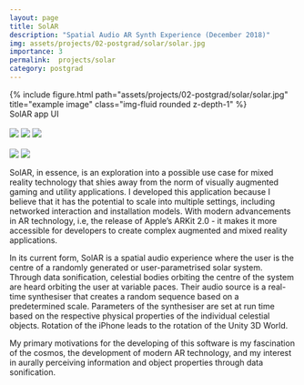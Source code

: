 ```yaml
---
layout: page
title: SolAR
description: "Spatial Audio AR Synth Experience (December 2018)"
img: assets/projects/02-postgrad/solar/solar.jpg
importance: 3
permalink:  projects/solar
category: postgrad
---
```



<div class="row">
    <div class="col-sm mt-1 mt-md-0">
        {% include figure.html path="assets/projects/02-postgrad/solar/solar.jpg" title="example image" class="img-fluid rounded z-depth-1" %}
    </div>
</div>
<div class="caption">
    SolAR app UI
    <br>
    <br>
    <a href="https://www.apple.com/iphone/"><img src="https://img.shields.io/badge/Platform-iPhone-yellow?style=flat-square&logo=apple"></a>
    <a href="https://developer.apple.com/xcode/"><img src="https://img.shields.io/badge/Environment-Swift%20&%20LibPd-orange?style=flat-square&logo=swift&logoColor=white"></a>
    <a href="https://github.com/sambilbow/solar/"><img src="https://img.shields.io/badge/Code-GitHub-blue?style=flat-square&logo=github&logoColor=white"></a>
    <br>
    <br>
    <a href="https://www.sussex.ac.uk/study/modules/postgraduate/2021/828W3A-sonic-media-practice"><img src="https://img.shields.io/badge/Module-Sonic Media Practice-red?style=flat-square&logo=todoist&logoColor=white"></a>
    <a href="../assets/projects/02-postgrad/solar/essay.pdf"><img src="https://img.shields.io/badge/Coursework-Essay-green?style=flat-square&logo=readthedocs&logoColor=white"></a>
</div>

 SolAR, in essence, is an exploration into a possible use case for mixed reality technology that shies away from the norm of visually augmented gaming and utility applications. I developed this application because I believe that it has the potential to scale into multiple settings, including networked interaction and installation models. With modern advancements in AR technology, i.e, the release of Apple’s ARKit 2.0 - it makes it more accessible for developers to create complex augmented and mixed reality applications.

In its current form, SolAR is a spatial audio experience where the user is the centre of a randomly generated or user-parametrised solar system. Through data sonification, celestial bodies orbiting the centre of the system are heard orbiting the user at variable paces. Their audio source is a real-time synthesiser that creates a random sequence based on a predetermined scale. Parameters of the synthesiser are set at run time based on the respective physical properties of the individual celestial objects. Rotation of the iPhone leads to the rotation of the Unity 3D World.

My primary motivations for the developing of this software is my fascination of the cosmos, the development of modern AR technology, and my interest in aurally perceiving information and object properties through data sonification.